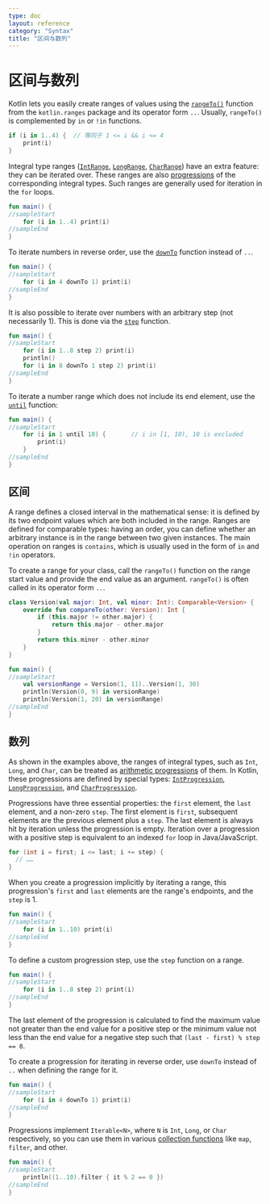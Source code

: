 ```yaml
---
type: doc
layout: reference
category: "Syntax"
title: "区间与数列"
---
```


# 区间与数列

Kotlin lets you easily create ranges of values using the [`rangeTo()`](https://kotlinlang.org/api/latest/jvm/stdlib/kotlin.ranges/range-to.html) function from the `kotlin.ranges` package and its operator form `..`.
Usually, `rangeTo()` is complemented by `in` or `!in` functions.

<div class="sample" markdown="1" theme="idea"  data-highlight-only>

```kotlin
if (i in 1..4) {  // 等同于 1 <= i && i <= 4
    print(i)
}
```
</div>

Integral type ranges ([`IntRange`](https://kotlinlang.org/api/latest/jvm/stdlib/kotlin.ranges/-int-range/index.html), [`LongRange`](https://kotlinlang.org/api/latest/jvm/stdlib/kotlin.ranges/-long-range/index.html), [`CharRange`](https://kotlinlang.org/api/latest/jvm/stdlib/kotlin.ranges/-char-range/index.html)) have an extra feature: they can be iterated over.
These ranges are also [progressions](https://en.wikipedia.org/wiki/Arithmetic_progression) of the corresponding integral types.
Such ranges are generally used for iteration in the `for` loops.

<div class="sample" markdown="1" theme="idea" data-min-compiler-version="1.3">

```kotlin
fun main() {
//sampleStart
    for (i in 1..4) print(i)
//sampleEnd
}

```
</div>

To iterate numbers in reverse order, use the [`downTo`](https://kotlinlang.org/api/latest/jvm/stdlib/kotlin.ranges/down-to.html) function instead of `..`.

<div class="sample" markdown="1" theme="idea" data-min-compiler-version="1.3">

```kotlin
fun main() {
//sampleStart
    for (i in 4 downTo 1) print(i)
//sampleEnd
}

```
</div>

It is also possible to iterate over numbers with an arbitrary step (not necessarily 1). This is done via the [`step`](https://kotlinlang.org/api/latest/jvm/stdlib/kotlin.ranges/step.html) function.

<div class="sample" markdown="1" theme="idea" data-min-compiler-version="1.3">

```kotlin
fun main() {
//sampleStart
    for (i in 1..8 step 2) print(i)
    println()
    for (i in 8 downTo 1 step 2) print(i)
//sampleEnd
}

```
</div>

To iterate a number range which does not include its end element, use the [`until`](https://kotlinlang.org/api/latest/jvm/stdlib/kotlin.ranges/until.html) function:

<div class="sample" markdown="1" theme="idea" data-min-compiler-version="1.3">

```kotlin
fun main() {
//sampleStart
    for (i in 1 until 10) {       // i in [1, 10), 10 is excluded
        print(i)
    }
//sampleEnd
}

```
</div>

## 区间

A range defines a closed interval in the mathematical sense: it is defined by its two endpoint values which are both included in the range.
Ranges are defined for comparable types: having an order, you can define whether an arbitrary instance is in the range between two given instances.
The main operation on ranges is `contains`, which is usually used in the form of `in` and `!in` operators.

To create a range for your class, call the `rangeTo()` function on the range start value and provide the end value as an argument.
`rangeTo()` is often called in its operator form `..`.
<div class="sample" markdown="1" theme="idea" data-min-compiler-version="1.3">

```kotlin
class Version(val major: Int, val minor: Int): Comparable<Version> {
    override fun compareTo(other: Version): Int {
        if (this.major != other.major) {
            return this.major - other.major
        }
        return this.minor - other.minor
    }
}

fun main() {
//sampleStart
    val versionRange = Version(1, 11)..Version(1, 30)
    println(Version(0, 9) in versionRange)
    println(Version(1, 20) in versionRange)
//sampleEnd
}

```
</div>

## 数列

As shown in the examples above, the ranges of integral types, such as `Int`, `Long`, and `Char`, can be treated as [arithmetic progressions](https://en.wikipedia.org/wiki/Arithmetic_progression) of them.
In Kotlin, these progressions are defined by special types: [`IntProgression`](https://kotlinlang.org/api/latest/jvm/stdlib/kotlin.ranges/-int-progression/index.html), [`LongProgression`](https://kotlinlang.org/api/latest/jvm/stdlib/kotlin.ranges/-long-progression/index.html), and [`CharProgression`](https://kotlinlang.org/api/latest/jvm/stdlib/kotlin.ranges/-char-progression/index.html).

Progressions have three essential properties: the `first` element, the `last` element, and a non-zero `step`.
The first element is `first`, subsequent elements are the previous element plus a `step`.
The last element is always hit by iteration unless the progression is empty.
Iteration over a progression with a positive step is equivalent to an indexed `for` loop in Java/JavaScript.

<div class="sample" markdown="1" theme="idea" data-highlight-only>

```java
for (int i = first; i <= last; i += step) {
  // ……
}
```
</div>

When you create a progression implicitly by iterating a range, this progression's `first` and `last` elements are the range's endpoints, and the `step` is 1.

<div class="sample" markdown="1" theme="idea" data-min-compiler-version="1.3">

```kotlin
fun main() {
//sampleStart
    for (i in 1..10) print(i)
//sampleEnd
}

```
</div>

To define a custom progression step, use the `step` function on a range.

<div class="sample" markdown="1" theme="idea" data-min-compiler-version="1.3">

```kotlin
fun main() {
//sampleStart
    for (i in 1..8 step 2) print(i)
//sampleEnd
}

```
</div>

The last element of the progression is calculated to find the maximum value not greater than the end value for a positive step or the minimum value not less than the end value for a negative step such that `(last - first) % step == 0`.

To create a progression for iterating in reverse order, use `downTo` instead of `..` when defining the range for it.

<div class="sample" markdown="1" theme="idea" data-min-compiler-version="1.3">

```kotlin
fun main() {
//sampleStart
    for (i in 4 downTo 1) print(i)
//sampleEnd
}

```
</div>

Progressions implement `Iterable<N>`, where `N` is `Int`, `Long`, or `Char` respectively, so you can use them in various [collection functions](collection-operations.html) like `map`, `filter`, and other.

<div class="sample" markdown="1" theme="idea" data-min-compiler-version="1.3">

```kotlin
fun main() {
//sampleStart
    println((1..10).filter { it % 2 == 0 })
//sampleEnd
}

```
</div>


